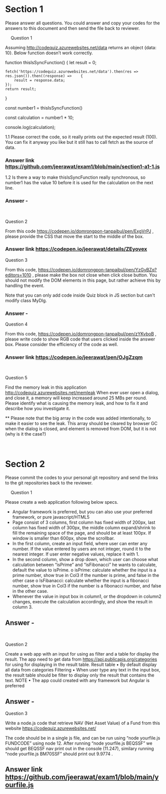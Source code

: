 
# Section 1

Please answer all questions.
You could answer and copy your codes for the answers to this document and then send the file back to reviewer.

 
Question 1

Assuming http://codequiz.azurewebsites.net/data returns an object {data: 10}. 
Below function doesn’t work correctly.

function thisIsSyncFunction() {
    let result = 0;
 
    fetch('https://codequiz.azurewebsites.net/data').then(res => res.json()).then((response) =>    {
        result = response.data;
    });
    return result;
}
 
const number1 = thisIsSyncFunction()

const calculation = number1 * 10;

console.log(calculation);


1.1	Please correct the code, so it really prints out the expected result (100). You can fix it anyway you like but it still has to call fetch as the source of data.

### Answer link https://github.com/jeerawat/exam1/blob/main/section1-a1-1.js











1.2	Is there a way to make thisIsSyncFunction really synchronous, so number1 has the value 10 before it is used for the calculation on the next line.

### Answer - 

 

Question 2

From this code https://codepen.io/domrongpon-tanpaibul/pen/ExgVrPJ
, please provide the CSS that move the start to the middle of the box.
 
### Answer link  https://codepen.io/jeerawat/details/ZEyovex


Question 3

From this code, https://codepen.io/domrongpon-tanpaibul/pen/YzGyBZq?editors=1010
, please make the box not close when click close button. You should not modify the DOM elements in this page, but rather achieve this by handling the event.

Note that you can only add code inside Quiz block in JS section but can't modify class MyDlg.
 
### Answer -

Question 4

From this code, https://codepen.io/domrongpon-tanpaibul/pen/zYKvboB
, please write code to show RGB code that users clicked inside the answer box. Please consider the efficiency of the code as well.

### Answer link  https://codepen.io/jeerawat/pen/OJgZzqm
 

Question 5

Find the memory leak in this application http://codequiz.azurewebsites.net/memleak
When ever user open a dialog, and close it, a memory will keep increased around 25 MBs per round. Please identify what is causing the memory leak, and how to fix it and describe how you investigate it.

** Please note that the big array in the code was added intentionally, to make it easier to see the leak. 
This array should be cleared by browser GC when the dialog is closed, and element is removed from DOM, but it is not (why is it the case?)
 


 





# Section 2

 

Please commit the codes to your personal git repository and send the links to the git repositories back to the reviewer.



 
Question 1

Please create a web application following below specs.
-	Angular framework is preferred, but you can also use your preferred framework, or pure javascript/HTML5
-	Page consist of 3 columns, first column has fixed width of 200px, last column has fixed width of 300px, the middle column expand/shrink to fill the remaining space of the page, and should be at least 100px. If window is smaller than 600px, show the scrollbar.
-	In the first column, create an input field, where user can enter any number. If the value entered by users are not integer, round it to the nearest integer. If user enter negative values, replace it with 1.
-	In the second column, show a drop down, which user can choose what calculation between “isPrime” and “isFibonacci”  he wants to calculate, default the value to isPrime. 
    o	isPrime: calculate whether the input is a prime number, show true in Col3 if the number is prime, and false in the other case
    o	IsFibanacci: calculate whether the input is a fibonacci number, show true in Col3 if the number is a fibonacci number, and false in the other case.
-	Whenever the value in input box in column1, or the dropdown in column2 changes, execute the calculation accordingly, and show the result in column 3.

 ## Answer -
 

Question 2

Create a web app with an input for using as filter and a table for display the result. The app need to get data from https://api.publicapis.org/categories for using for displaying in the result table.
Result table
    •	By default display all data from categories
Filtering
    •	When user type any text in the input box, the result table should be filter to display only the result that contains the text.
NOTE
    •	The app could created with any framework but Angular is preferred

## Answer -


 
Question 3

Write a node.js code that retrieve NAV (Net Asset Value) of a Fund from this website https://codequiz.azurewebsites.net/

The code should be in a single js file, and can be run using “node yourfile.js FUNDCODE” using node 12. After running “node yourfile.js BEQSSF” we should get BEQSSF nav print out in the console (11.247), similary running “node yourfile.js BM70SSF” should print out 9.9774 .
 
## Answer link https://github.com/jeerawat/exam1/blob/main/yourfile.js

 

